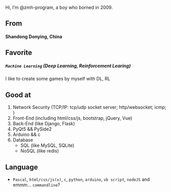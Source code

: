 Hi, I’m @zmh-program, a boy who borned in 2009.

## From
#### Shandong Donying, **China**
## Favorite
##### `Machine Learning` (Deep Learning, Reinforcement Learing)

I like to create some games by myself with DL, RL

## Good at
1. Network Security (TCP/IP: tcp/udp socket server; http/websocket; icmp; )
2. Front-End (including html/css/js, bootstrap, jQuery, Vue)
3. Back-End (like Django, Flask)
4. PyQt5 && PySide2
5. Arduino && c
6. Database
    - SQL (like MySQL, SQLite)
    - NoSQL (like redis)

## Language
- `Pascal`, `html/css/js(x)`, `c`, `python`, `arduino`, `vb script`, `nodeJS` and emmm... `commandline`?
